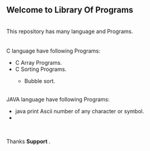 <h2>Welcome to Library Of Programs </h2>

<br>
This repository has many language and Programs.
<br>
<br>
<br>
C language have following Programs:<br>
<ul>
<li> C Array Programs.</li>
<li>C Sorting Programs. </li>
<ul><li> Bubble sort.</li></ul>
   </ul>
<br>
JAVA language have following Programs:<br>
<ul>
<li>  java print Ascii number of any character or symbol.
<li> 
</ul>

<br>




Thanks <b> Support </b>.
